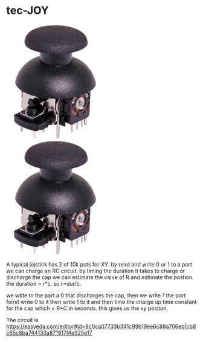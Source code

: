 # tec-JOY

![](https://github.com/SteveJustin1963/tec-JOY/blob/master/pics/1.png) ![](https://github.com/SteveJustin1963/tec-JOY/blob/master/pics/1.png)

A typical jojstick has 2 of 10k pots for XY. 
by read and write 0 or 1 to a port we can charge an RC circuit. 
by timing the duration it takes to charge or discharge the cap we can estimate the value of R and estimate the postion.
the duration = r*c. so r=dur/c.

we wtite to the port a 0 that discharges the cap, then we write 1 the port foirst write 0 to it then write 1 to it and then time the charge up time constant for the cap which = R*C in seconds. this gives us the xy positon, 




The circuit is https://easyeda.com/editor#id=9c0ca07733b341c99b19ee6c88a706eb|cb8c65c8ba744130a871917f4e325e17




